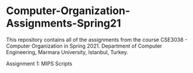# Computer-Organization-Assignments-Spring21

This repository contains all of the assignments from the course CSE3038 - Computer Organization in Spring 2021. Department of Computer Engineering, Marmara University, Istanbul, Turkey.

Assignment 1: MIPS Scripts
